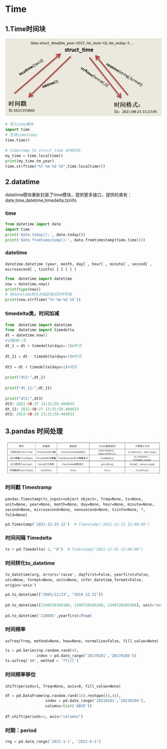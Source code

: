 # Time
## 1.Time时间块
![](attachments/截屏2022-08-28%20下午1.22.13.png)
```python
# 导入time模块
import time
# 生成timestamp
time.time()

# timestamp to struct_time 本地时间
my_time = time.localtime()
print(my_time.tm_year)
time.strftime("%Y-%m-%d %X",time.localtime())
```
## 2.datatime
datatime模块重新封装了time模块，提供更多接口，提供的类有：date,time,datetime,timedelta,tzinfo
### time
```python
from datetime import date
import time
print('date.today():', date.today())
print('date.fromtimestamp():', date.fromtimestamp(time.time()))

```
### datetime
`datetime.datetime (year, month, day[ , hour[ , minute[ , second[ , microsecond[ , tzinfo] ] ] ] ] )`
```python
from  datetime import datetime
now = datetime.now()
print(type(now))
# 将datetime转化为指定格式的字符串
print(now.strftime('%Y-%m-%d %X'))
```
### timedelta类，时间加减
```python
from  datetime import datetime
from  datetime import timedelta
dt = datetime.now()
#日期减一天
dt_1 = dt + timedelta(days=-1)#昨天

dt_11 = dt - timedelta(days=1)#昨天

dt3 = dt + timedelta(days=1)#明天

print("dt3:",dt_1)

print("dt_11:",dt_11)

print("dt3:",dt3)
dt3: 2022-08-27 13:31:59.404033
dt_11: 2022-08-27 13:31:59.404033
dt3: 2022-08-29 13:31:59.404033
```

## 3.pandas 时间处理
![](attachments/截屏2022-08-28%20下午1.28.51.png)
### 时间戳 Timestramp
`pandas.Timestamp(ts_input=<object object>, freq=None, tz=None, unit=None, year=None, month=None, day=None, hour=None, minute=None, second=None, microsecond=None, nanosecond=None, tzinfo=None, *, fold=None)`
```python
pd.Timestamp('2021-12-15 12')  # Timestamp('2021-12-15 12:00:00')
```
### 时间间隔 Timedelta
```python
ts + pd.Timedelta(-1, "D")  # Timestamp('2021-12-31 12:00:00')
```
### 时间转化to_datetime
`to_datetime(arg, errors='raise', dayfirst=False, yearfirst=False, utc=None, format=None, unit=None, infer_datetime_format=False, origin='unix')`
```python
pd.to_datetime(["2005/11/23", "2010.12.31"])

pd.to_datetime([1349720105100, 1349720105200, 1349720105300], unit="ms")

pd.to_datetime('210605',yearfirst=True)
```
### 时间频率
`asfreq(freq, method=None, how=None, normalize=False, fill_value=None)`
```python
ts = pd.Series(np.random.rand(4),
              index = pd.date_range('20170101','20170104'))
ts.asfreq('4H', method = 'ffill')
```
### 时间频率移位
`shift(periods=1, freq=None, axis=0, fill_value=None)`
```python
df = pd.DataFrame(np.random.rand(16).reshape((4,4)), 
                  index = pd.date_range('20210101','20210104'),
                  columns=list('ABCD'))
                  
df.shift(periods=1, axis="columns")
```
### 时期：period
```python
rng = pd.date_range('2021-1-1', '2021-6-1')

```